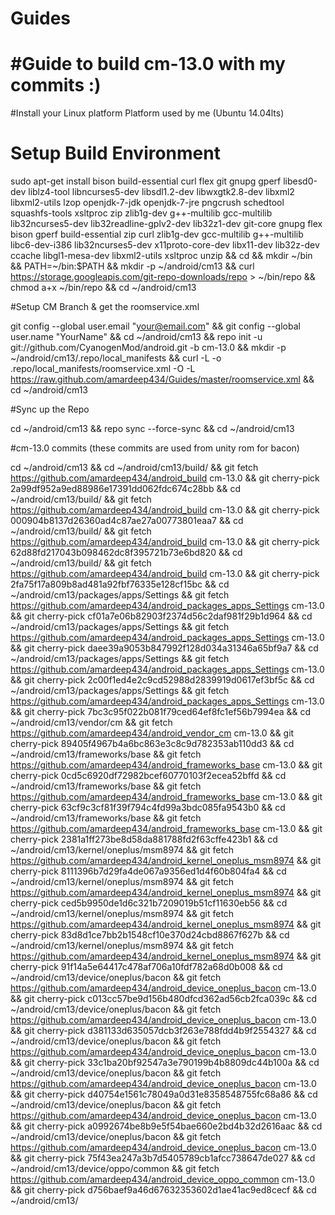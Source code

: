 # Guides
#Guide to build cm-13.0 with my commits :)
==============
#Install your Linux platform 
  Platform used by me (Ubuntu 14.04lts)
  
#  Setup Build Environment

sudo apt-get install bison build-essential curl flex git gnupg gperf libesd0-dev liblz4-tool libncurses5-dev libsdl1.2-dev libwxgtk2.8-dev libxml2 libxml2-utils lzop openjdk-7-jdk openjdk-7-jre pngcrush schedtool squashfs-tools xsltproc zip zlib1g-dev g++-multilib gcc-multilib lib32ncurses5-dev lib32readline-gplv2-dev lib32z1-dev git-core gnupg flex bison gperf build-essential zip curl zlib1g-dev gcc-multilib g++-multilib libc6-dev-i386 lib32ncurses5-dev x11proto-core-dev libx11-dev lib32z-dev ccache libgl1-mesa-dev libxml2-utils xsltproc unzip && cd && mkdir ~/bin && PATH=~/bin:$PATH && mkdir -p ~/android/cm13 && curl https://storage.googleapis.com/git-repo-downloads/repo > ~/bin/repo && chmod a+x ~/bin/repo && cd ~/android/cm13

#Setup CM Branch & get the roomservice.xml

git config --global user.email "your@email.com" && git config --global user.name "YourName" && cd ~/android/cm13 && repo init -u git://github.com/CyanogenMod/android.git -b cm-13.0 && mkdir -p ~/android/cm13/.repo/local_manifests && curl -L -o .repo/local_manifests/roomservice.xml -O -L https://raw.github.com/amardeep434/Guides/master/roomservice.xml && cd ~/android/cm13

#Sync up the Repo

cd ~/android/cm13 && repo sync --force-sync && cd ~/android/cm13

#cm-13.0 commits (these commits are used from unity rom for bacon)

cd ~/android/cm13 && cd ~/android/cm13/build/ && git fetch https://github.com/amardeep434/android_build cm-13.0 && git cherry-pick 2a99df952a9ed88986e17391dd062fdc674c28bb && cd ~/android/cm13/build/ && git fetch https://github.com/amardeep434/android_build cm-13.0 && git cherry-pick 000904b8137d26360ad4c87ae27a00773801eaa7 && cd ~/android/cm13/build/ && git fetch https://github.com/amardeep434/android_build cm-13.0 && git cherry-pick 62d88fd217043b098462dc8f395721b73e6bd820 && cd ~/android/cm13/build/ && git fetch https://github.com/amardeep434/android_build cm-13.0 && git cherry-pick 2fa75f17a809b8ad481a92fbf76335e128cf15bc && cd ~/android/cm13/packages/apps/Settings && git fetch https://github.com/amardeep434/android_packages_apps_Settings cm-13.0 && git cherry-pick cf01a7e06b82903f2374d56c2daf981f29b1d964 && cd ~/android/cm13/packages/apps/Settings && git fetch https://github.com/amardeep434/android_packages_apps_Settings cm-13.0 && git cherry-pick daee39a9053b847992f128d034a31346a65bf9a7 && cd ~/android/cm13/packages/apps/Settings && git fetch https://github.com/amardeep434/android_packages_apps_Settings cm-13.0 && git cherry-pick 2c00f1ed4e2c9cd52988d2839919d0617ef3bf5c && cd ~/android/cm13/packages/apps/Settings && git fetch https://github.com/amardeep434/android_packages_apps_Settings cm-13.0 && git cherry-pick 7bc3c95f022b081f79ced64ef8fc1ef56b7994ea && cd ~/android/cm13/vendor/cm && git fetch https://github.com/amardeep434/android_vendor_cm cm-13.0 && git cherry-pick 89405f4967b4a6bc863e3c8c9d782353ab110dd3 && cd ~/android/cm13/frameworks/base && git fetch https://github.com/amardeep434/android_frameworks_base cm-13.0 && git cherry-pick 0cd5c6920df72982bcef60770103f2ecea52bffd && cd ~/android/cm13/frameworks/base && git fetch https://github.com/amardeep434/android_frameworks_base cm-13.0 && git cherry-pick 63cf9c3cf81f39f794c4fd99a3bdc085fa9543b0 && cd ~/android/cm13/frameworks/base && git fetch https://github.com/amardeep434/android_frameworks_base cm-13.0 && git cherry-pick 2381a1ff273be8d58da881788fd2f63cffe423b1 && cd ~/android/cm13/kernel/oneplus/msm8974 && git fetch https://github.com/amardeep434/android_kernel_oneplus_msm8974 && git cherry-pick 8111396b7d29fa4de067a9356ed1d4f60b804fa4 && cd ~/android/cm13/kernel/oneplus/msm8974 && git fetch https://github.com/amardeep434/android_kernel_oneplus_msm8974 && git cherry-pick ced5b9950de1d6c321b7209019b51cf11630eb56 && cd ~/android/cm13/kernel/oneplus/msm8974 && git fetch https://github.com/amardeep434/android_kernel_oneplus_msm8974 && git cherry-pick 83d8d1ce7bb2b1548cf10e370d24cbd8867f627b && cd ~/android/cm13/kernel/oneplus/msm8974 && git fetch https://github.com/amardeep434/android_kernel_oneplus_msm8974 && git cherry-pick 91f14a5e64417c478af706a10fdf782a68d0b008 && cd ~/android/cm13/device/oneplus/bacon && git fetch https://github.com/amardeep434/android_device_oneplus_bacon cm-13.0 && git cherry-pick c013cc57be9d156b480dfcd362ad56cb2fca039c && cd ~/android/cm13/device/oneplus/bacon && git fetch https://github.com/amardeep434/android_device_oneplus_bacon cm-13.0 && git cherry-pick d381133d635057dcb3f263e788fdd4b9f2554327 && cd ~/android/cm13/device/oneplus/bacon && git fetch https://github.com/amardeep434/android_device_oneplus_bacon cm-13.0 && git cherry-pick 33c1ba20bf92547a3e790199b4b8809dc44b100a && cd ~/android/cm13/device/oneplus/bacon && git fetch https://github.com/amardeep434/android_device_oneplus_bacon cm-13.0 && git cherry-pick d40754e1561c78049a0d31e8358548755fc68a86 && cd ~/android/cm13/device/oneplus/bacon && git fetch  https://github.com/amardeep434/android_device_oneplus_bacon cm-13.0 && git cherry-pick a0992674be8b9e5f54bae660e2bd4b32d2616aac && cd ~/android/cm13/device/oneplus/bacon && git fetch https://github.com/amardeep434/android_device_oneplus_bacon cm-13.0 && git cherry-pick 75f43ea247a3b7d5405789cb1afcc738647de027 && cd ~/android/cm13/device/oppo/common && git fetch https://github.com/amardeep434/android_device_oppo_common cm-13.0 && git cherry-pick d756baef9a46d67632353602d1ae41ac9ed8cecf && cd ~/android/cm13/
